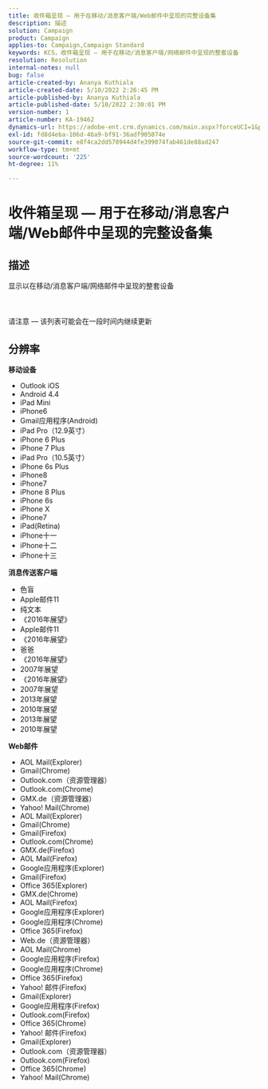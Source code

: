 ```yaml
---
title: 收件箱呈现 — 用于在移动/消息客户端/Web邮件中呈现的完整设备集
description: 描述
solution: Campaign
product: Campaign
applies-to: Campaign,Campaign Standard
keywords: KCS，收件箱呈现 — 用于在移动/消息客户端/网络邮件中呈现的整套设备
resolution: Resolution
internal-notes: null
bug: false
article-created-by: Ananya Kuthiala
article-created-date: 5/10/2022 2:26:45 PM
article-published-by: Ananya Kuthiala
article-published-date: 5/10/2022 2:30:01 PM
version-number: 1
article-number: KA-19462
dynamics-url: https://adobe-ent.crm.dynamics.com/main.aspx?forceUCI=1&pagetype=entityrecord&etn=knowledgearticle&id=ad85b931-6dd0-ec11-a7b5-0022480a8e40
exl-id: fd8d4eba-106d-46a9-bf91-36adf905074e
source-git-commit: e8f4ca2dd578944d4fe399074fab461de88ad247
workflow-type: tm+mt
source-wordcount: '225'
ht-degree: 11%

---
```


# 收件箱呈现 — 用于在移动/消息客户端/Web邮件中呈现的完整设备集

## 描述

显示以在移动/消息客户端/网络邮件中呈现的整套设备<br><br> <br><br>请注意 — 该列表可能会在一段时间内继续更新

## 分辨率


<b>移动设备</b>

- Outlook iOS
- Android 4.4
- iPad Mini
- iPhone6
- Gmail应用程序(Android)
- iPad Pro（12.9英寸）
- iPhone 6 Plus
- iPhone 7 Plus
- iPad Pro（10.5英寸）
- iPhone 6s Plus
- iPhone8
- iPhone7
- iPhone 8 Plus
- iPhone 6s
- iPhone X
- iPhone7
- iPad(Retina)
- iPhone十一
- iPhone十二
- iPhone十三




<b>消息传送客户端</b>

- 色盲
- Apple邮件11
- 纯文本
- 《2016年展望》
- Apple邮件11
- 《2016年展望》
- 爸爸
- 《2016年展望》
- 2007年展望
- 《2016年展望》
- 2007年展望
- 2013年展望
- 2010年展望
- 2013年展望
- 2010年展望




<b>Web邮件</b>

- AOL Mail(Explorer)
- Gmail(Chrome)
- Outlook.com（资源管理器）
- Outlook.com(Chrome)
- GMX.de（资源管理器）
- Yahoo! Mail(Chrome)
- AOL Mail(Explorer)
- Gmail(Chrome)
- Gmail(Firefox)
- Outlook.com(Chrome)
- GMX.de(Firefox)
- AOL Mail(Firefox)
- Google应用程序(Explorer)
- Gmail(Firefox)
- Office 365(Explorer)
- GMX.de(Chrome)
- AOL Mail(Firefox)
- Google应用程序(Explorer)
- Google应用程序(Chrome)
- Office 365(Firefox)
- Web.de（资源管理器）
- AOL Mail(Chrome)
- Google应用程序(Firefox)
- Google应用程序(Chrome)
- Office 365(Firefox)
- Yahoo! 邮件(Firefox)
- Gmail(Explorer)
- Google应用程序(Firefox)
- Outlook.com(Firefox)
- Office 365(Chrome)
- Yahoo! 邮件(Firefox)
- Gmail(Explorer)
- Outlook.com（资源管理器）
- Outlook.com(Firefox)
- Office 365(Chrome)
- Yahoo! Mail(Chrome)
